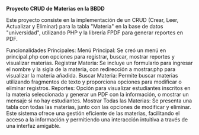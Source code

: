 **Proyecto CRUD de Materias en la BBDD**

Este proyecto consiste en la implementación de un CRUD (Crear, Leer, Actualizar y Eliminar) para la tabla "Materia" en la base de datos "universidad", utilizando PHP y la librería FPDF para generar reportes en PDF.

Funcionalidades Principales:
Menú Principal: Se creó un menú en principal.php con opciones para registrar, buscar, mostrar reportes y visualizar materias.
Registrar Materia: Se incluye un formulario para ingresar el nombre y la sigla de la materia, con redirección a mostrar.php para visualizar la materia añadida.
Buscar Materia: Permite buscar materias utilizando fragmentos de texto y proporciona opciones para modificar o eliminar registros.
Reportes: Opción para visualizar estudiantes inscritos en la materia seleccionada y generar un PDF con la información, o mostrar un mensaje si no hay estudiantes.
Mostrar Todas las Materias: Se presenta una tabla con todas las materias, junto con las opciones de modificar y eliminar.
Este sistema ofrece una gestión eficiente de las materias, facilitando el acceso a la información y permitiendo una interacción intuitiva a través de una interfaz amigable.

